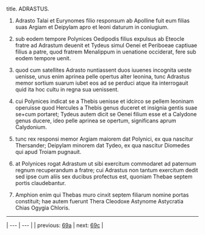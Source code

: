 title. ADRASTUS.



1. Adrasto Talai et Eurynomes filio responsum ab Apolline fuit eum filias suas Argiam et Deipylam apro et leoni daturum in coniugium.



2. sub eodem tempore Polynices Oedipodis filius expulsus ab Eteocle fratre ad Adrastum deuenit et Tydeus simul Oenei et Periboeae captiuae filius a patre, quod fratrem Menalippum in uenatione occiderat, fere sub eodem tempore uenit.



3. quod cum satellites Adrasto nuntiassent duos iuuenes incognita ueste uenisse, unus enim aprinea pelle opertus alter leonina, tunc Adrastus memor sortium suarum iubet eos ad se perduci atque ita interrogauit quid ita hoc cultu in regna sua uenissent.



4. cui Polynices indicat se a Thebis uenisse et idcirco se pellem leoninam operuisse quod Hercules a Thebis genus duceret et insignia gentis suae se+cum portaret; Tydeus autem dicit se Oenei filium esse et a Calydone genus ducere, ideo pelle aprinea se opertum, significans aprum Calydonium.



5. tunc rex responsi memor Argiam maiorem dat Polynici, ex qua nascitur Thersander; Deipylam minorem dat Tydeo, ex qua nascitur Diomedes qui apud Troiam pugnauit.



6. at Polynices rogat Adrastum ut sibi exercitum commodaret ad paternum regnum recuperandum a fratre; cui Adrastus non tantum exercitum dedit sed ipse cum aliis sex ducibus profectus est, quoniam Thebae septem portis claudebantur.



7. Amphion enim qui Thebas muro cinxit septem filiarum nomine portas constituit; hae autem fuerunt Thera Cleodoxe Astynome Astycratia Chias Ogygia Chloris.



---

| --- | --- |
| previous: [69a](../69a/) | next: [69c](../69c/) |